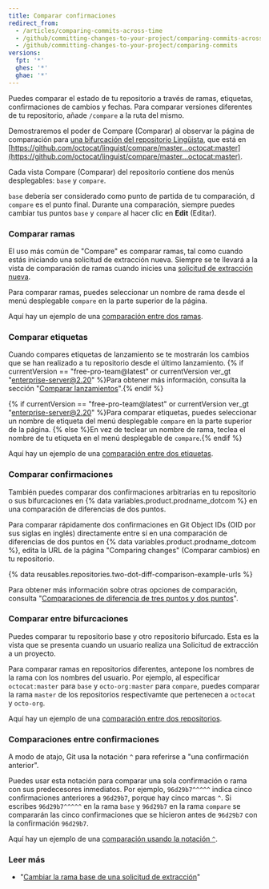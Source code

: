 ```yaml
---
title: Comparar confirmaciones
redirect_from:
  - /articles/comparing-commits-across-time
  - /github/committing-changes-to-your-project/comparing-commits-across-time
  - /github/committing-changes-to-your-project/comparing-commits
versions:
  fpt: '*'
  ghes: '*'
  ghae: '*'
---
```

Puedes comparar el estado de tu repositorio a través de ramas, etiquetas, confirmaciones de cambios y fechas. Para comparar versiones diferentes de tu repositorio, añade `/compare` a la ruta del mismo.

Demostraremos el poder de Compare (Comparar) al observar la página de comparación para [una bifurcación del repositorio Lingüista](https://github.com/octocat/linguist), que está en [https://github.com/octocat/linguist/compare/master...octocat:master](https://github.com/octocat/linguist/compare/master...octocat:master).

Cada vista Compare (Comparar) del repositorio contiene dos menús desplegables: `base` y `compare`.

`base` debería ser considerado como punto de partida de tu comparación, d `compare` es el punto final. Durante una comparación, siempre puedes cambiar tus puntos `base` y `compare` al hacer clic en **Edit** (Editar).

### Comparar ramas

El uso más común de "Compare" es comparar ramas, tal como cuando estás iniciando una solicitud de extracción nueva. Siempre se te llevará a la vista de comparación de ramas cuando inicies una [solicitud de extracción nueva](/articles/creating-a-pull-request).

Para comparar ramas, puedes seleccionar un nombre de rama desde el menú desplegable `compare` en la parte superior de la página.

Aquí hay un ejemplo de una [comparación entre dos ramas](https://github.com/octocat/linguist/compare/master...octocat:an-example-comparison-for-docs).

### Comparar etiquetas

Cuando compares etiquetas de lanzamiento se te mostrarán los cambios que se han realizado a tu repositorio desde el último lanzamiento. {% if currentVersion == "free-pro-team@latest" or currentVersion ver_gt "enterprise-server@2.20" %}Para obtener más información, consulta la sección "[Comparar lanzamientos](/github/administering-a-repository/comparing-releases)".{% endif %}

{% if currentVersion == "free-pro-team@latest" or currentVersion ver_gt "enterprise-server@2.20" %}Para comparar etiquetas, puedes seleccionar un nombre de etiqueta del menú desplegable `compare` en la parte superior de la página. {% else %}En vez de teclear un nombre de rama, teclea el nombre de tu etiqueta en el menú desplegable de `compare`.{% endif %}

Aquí hay un ejemplo de una [comparación entre dos etiquetas](https://github.com/octocat/linguist/compare/v2.2.0...octocat:v2.3.3).

### Comparar confirmaciones

También puedes comparar dos confirmaciones arbitrarias en tu repositorio o sus bifurcaciones en {% data variables.product.prodname_dotcom %} en una comparación de diferencias de dos puntos.

Para comparar rápidamente dos confirmaciones en Git Object IDs (OID por sus siglas en inglés) directamente entre sí en una comparación de diferencias de dos puntos en {% data variables.product.prodname_dotcom %}, edita la URL de la página "Comparing changes" (Comparar cambios) en tu repositorio.

{% data reusables.repositories.two-dot-diff-comparison-example-urls %}

Para obtener más información sobre otras opciones de comparación, consulta "[Comparaciones de diferencia de tres puntos y dos puntos](/articles/about-comparing-branches-in-pull-requests#three-dot-and-two-dot-git-diff-comparisons)".

### Comparar entre bifurcaciones

Puedes comparar tu repositorio base y otro repositorio bifurcado. Esta es la vista que se presenta cuando un usuario realiza una Solicitud de extracción a un proyecto.

Para comparar ramas en repositorios diferentes, antepone los nombres de la rama con los nombres del usuario. Por ejemplo, al especificar `octocat:master` para `base` y `octo-org:master` para `compare`, puedes comparar la rama `master` de los repositorios respectivamte que pertenecen a `octocat` y `octo-org`.

Aquí hay un ejemplo de una [comparación entre dos repositorios](https://github.com/octocat/linguist/compare/master...octo-org:master).

### Comparaciones entre confirmaciones

A modo de atajo, Git usa la notación `^` para referirse a "una confirmación anterior".

Puedes usar esta notación para comparar una sola confirmación o rama con sus predecesores inmediatos. Por ejemplo, `96d29b7^^^^^` indica cinco confirmaciones anteriores a `96d29b7`, porque hay cinco marcas `^`. Si escribes `96d29b7^^^^^` en la rama `base` y `96d29b7` en la rama `compare` se compararán las cinco confirmaciones que se hicieron antes de `96d29b7` con la confirmación `96d29b7`.

Aquí hay un ejemplo de una [comparación usando la notación `^`](https://github.com/octocat/linguist/compare/octocat:96d29b7%5E%5E%5E%5E%5E...octocat:96d29b7).

### Leer más

- "[Cambiar la rama base de una solicitud de extracción](/articles/changing-the-base-branch-of-a-pull-request)"
